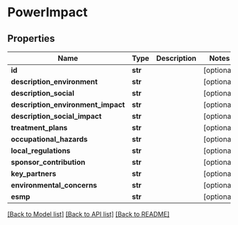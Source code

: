 # PowerImpact

## Properties
Name | Type | Description | Notes
------------ | ------------- | ------------- | -------------
**id** | **str** |  | [optional] 
**description_environment** | **str** |  | [optional] 
**description_social** | **str** |  | [optional] 
**description_environment_impact** | **str** |  | [optional] 
**description_social_impact** | **str** |  | [optional] 
**treatment_plans** | **str** |  | [optional] 
**occupational_hazards** | **str** |  | [optional] 
**local_regulations** | **str** |  | [optional] 
**sponsor_contribution** | **str** |  | [optional] 
**key_partners** | **str** |  | [optional] 
**environmental_concerns** | **str** |  | [optional] 
**esmp** | **str** |  | [optional] 

[[Back to Model list]](../README.md#documentation-for-models) [[Back to API list]](../README.md#documentation-for-api-endpoints) [[Back to README]](../README.md)


